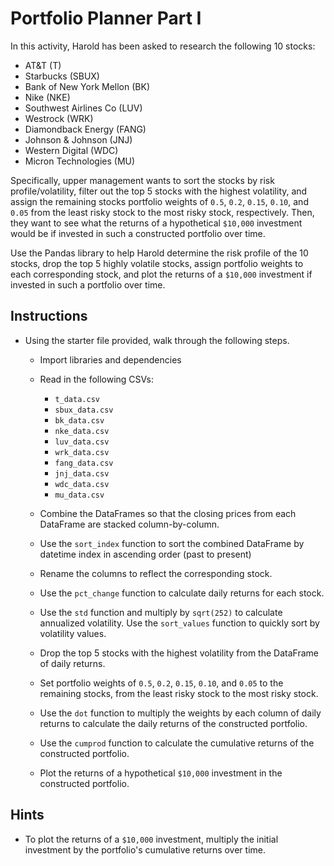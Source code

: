 # Portfolio Planner Part I

In this activity, Harold has been asked to research the following 10 stocks: 

* AT&T (T)
* Starbucks (SBUX)
* Bank of New York Mellon (BK)
* Nike (NKE)
* Southwest Airlines Co (LUV)
* Westrock (WRK)
* Diamondback Energy (FANG)
* Johnson & Johnson (JNJ)
* Western Digital (WDC)
* Micron Technologies (MU)

Specifically, upper management wants to sort the stocks by risk profile/volatility, filter out the top 5 stocks with the highest volatility, and assign the remaining stocks portfolio weights of `0.5`, `0.2`, `0.15`, `0.10`, and `0.05` from the least risky stock to the most risky stock, respectively. Then, they want to see what the returns of a hypothetical `$10,000` investment would be if invested in such a constructed portfolio over time.  

Use the Pandas library to help Harold determine the risk profile of the 10 stocks, drop the top 5 highly volatile stocks, assign portfolio weights to each corresponding stock, and plot the returns of a `$10,000` investment if invested in such a portfolio over time.

## Instructions

* Using the starter file provided, walk through the following steps.

  * Import libraries and dependencies

  * Read in the following CSVs:

    * `t_data.csv`
    * `sbux_data.csv`
    * `bk_data.csv`
    * `nke_data.csv`
    * `luv_data.csv`
    * `wrk_data.csv`
    * `fang_data.csv` 
    * `jnj_data.csv` 
    * `wdc_data.csv`
    * `mu_data.csv` 

  * Combine the DataFrames so that the closing prices from each DataFrame are stacked column-by-column.

  * Use the `sort_index` function to sort the combined DataFrame by datetime index in ascending order (past to present)

  * Rename the columns to reflect the corresponding stock.

  * Use the `pct_change` function to calculate daily returns for each stock.

  * Use the `std` function and multiply by `sqrt(252)` to calculate annualized volatility. Use the `sort_values` function to quickly sort by volatility values.

  * Drop the top 5 stocks with the highest volatility from the DataFrame of daily returns.

  * Set portfolio weights of `0.5`, `0.2`, `0.15`, `0.10`, and `0.05` to the remaining stocks, from the least risky stock to the most risky stock.

  * Use the `dot` function to multiply the weights by each column of daily returns to calculate the daily returns of the constructed portfolio.

  * Use the `cumprod` function to calculate the cumulative returns of the constructed portfolio.

  * Plot the returns of a hypothetical `$10,000` investment in the constructed portfolio.

## Hints

* To plot the returns of a `$10,000` investment, multiply the initial investment by the portfolio's cumulative returns over time.